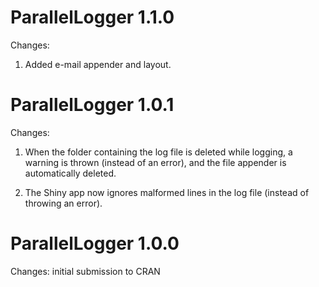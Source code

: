 ParallelLogger 1.1.0
=====================

Changes:

1. Added e-mail appender and layout.


ParallelLogger 1.0.1
=====================

Changes:

1. When the folder containing the log file is deleted while logging, a warning is thrown (instead of an error), and the file appender is automatically deleted.

2. The Shiny app now ignores malformed lines in the log file (instead of throwing an error).


ParallelLogger 1.0.0
=====================

Changes: initial submission to CRAN
